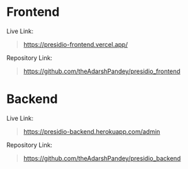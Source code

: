 # Frontend  

  Live Link:  
  > https://presidio-frontend.vercel.app/  
    
  Repository Link:  
  > https://github.com/theAdarshPandey/presidio_frontend  
  
# Backend

  Live Link:  
  > https://presidio-backend.herokuapp.com/admin
    
  Repository Link:  
  > https://github.com/theAdarshPandey/presidio_backend
